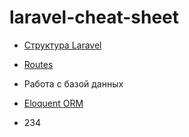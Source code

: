 # laravel-cheat-sheet

- [Структура Laravel](Laravel%20structure.md)
- [Routes](Routes.md)

- Работа с базой данных
 - [Eloquent ORM](#Eloquent.md)
  - 234
